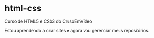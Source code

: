 # html-css
 Curso de HTML5 e CSS3 do CrusoEmVídeo

Estou aprendendo a criar sites e agora vou gerenciar meus repositórios.
